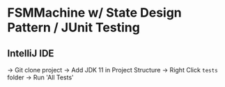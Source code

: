 # FSMMachine w/ State Design Pattern / JUnit Testing

## IntelliJ IDE

-> Git clone project
-> Add JDK 11 in Project Structure
-> Right Click `tests` folder -> Run 'All Tests'

